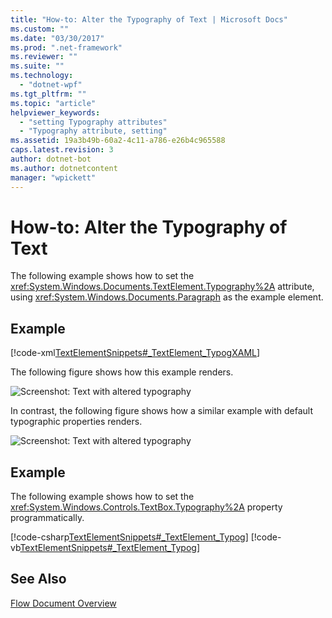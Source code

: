 ```yaml
---
title: "How-to: Alter the Typography of Text | Microsoft Docs"
ms.custom: ""
ms.date: "03/30/2017"
ms.prod: ".net-framework"
ms.reviewer: ""
ms.suite: ""
ms.technology: 
  - "dotnet-wpf"
ms.tgt_pltfrm: ""
ms.topic: "article"
helpviewer_keywords: 
  - "setting Typography attributes"
  - "Typography attribute, setting"
ms.assetid: 19a3b49b-60a2-4c11-a786-e26b4c965588
caps.latest.revision: 3
author: dotnet-bot
ms.author: dotnetcontent
manager: "wpickett"
---
```

# How-to: Alter the Typography of Text
The following example shows how to set the <xref:System.Windows.Documents.TextElement.Typography%2A> attribute, using <xref:System.Windows.Documents.Paragraph> as the example element.  
  
## Example  
 [!code-xml[TextElementSnippets#_TextElement_TypogXAML](../../../../samples/snippets/csharp/VS_Snippets_Wpf/TextElementSnippets/CSharp/Window1.xaml#_textelement_typogxaml)]  
  
 The following figure shows how this example renders.  
  
 ![Screenshot: Text with altered typography](../../../../docs/framework/wpf/advanced/media/textelement-typog.png "TextElement_Typog")  
  
 In contrast, the following figure shows how a similar example with default typographic properties renders.  
  
 ![Screenshot: Text with altered typography](../../../../docs/framework/wpf/advanced/media/textelement-typog-default.png "TextElement_Typog_Default")  
  
## Example  
 The following example shows how to set the <xref:System.Windows.Controls.TextBox.Typography%2A> property programmatically.  
  
 [!code-csharp[TextElementSnippets#_TextElement_Typog](../../../../samples/snippets/csharp/VS_Snippets_Wpf/TextElementSnippets/CSharp/Window1.xaml.cs#_textelement_typog)]
 [!code-vb[TextElementSnippets#_TextElement_Typog](../../../../samples/snippets/visualbasic/VS_Snippets_Wpf/TextElementSnippets/visualbasic/window1.xaml.vb#_textelement_typog)]  
  
## See Also  
 [Flow Document Overview](../../../../docs/framework/wpf/advanced/flow-document-overview.md)